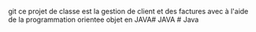 ﻿git
ce projet de classe est la gestion de client et des factures avec à l'aide de la programmation orientee objet en JAVA# JAVA
#   J a v a  
 